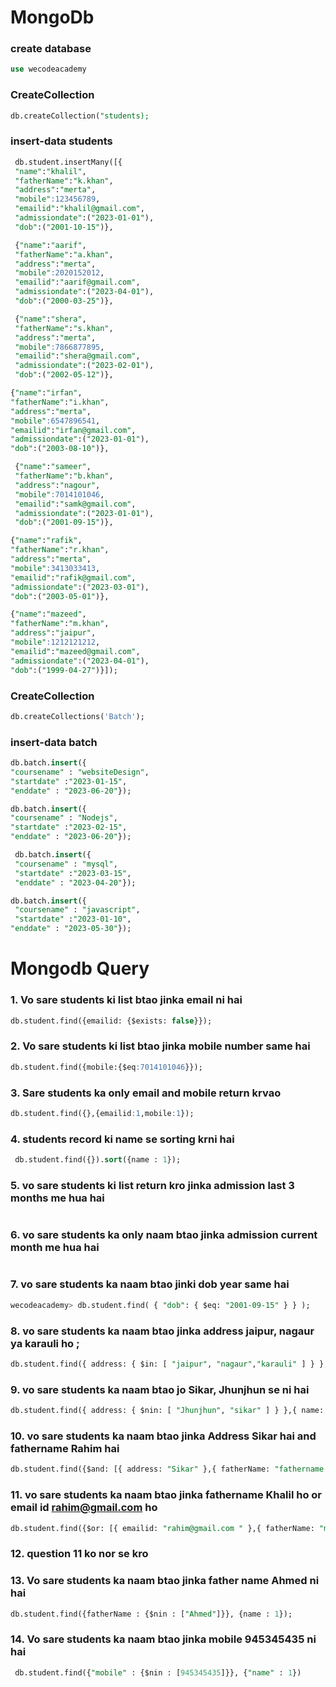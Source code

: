  # MongoDb
 
 ### create database 
 ```sql
 use wecodeacademy
 ```
 ### CreateCollection 
 ```sql
 db.createCollection("students);
 ```
### insert-data students
```sql
 db.student.insertMany([{
 "name":"khalil",
 "fatherName":"k.khan",
 "address":"merta",
 "mobile":123456789,
 "emailid":"khalil@gmail.com",
 "admissiondate":("2023-01-01"),
 "dob":("2001-10-15")},
 ```
```sql
 {"name":"aarif",
 "fatherName":"a.khan",
 "address":"merta",
 "mobile":2020152012,
 "emailid":"aarif@gmail.com",
 "admissiondate":("2023-04-01"),
 "dob":("2000-03-25")},
```
```sql
 {"name":"shera",
 "fatherName":"s.khan",
 "address":"merta",
 "mobile":7866877895,
 "emailid":"shera@gmail.com",
 "admissiondate":("2023-02-01"),
 "dob":("2002-05-12")},
 ```
 ```sql
 {"name":"irfan",
 "fatherName":"i.khan",
 "address":"merta",
 "mobile":6547896541,
 "emailid":"irfan@gmail.com",
 "admissiondate":("2023-01-01"),
 "dob":("2003-08-10")},
```
```sql
 {"name":"sameer",
 "fatherName":"b.khan",
 "address":"nagour",
 "mobile":7014101046,
 "emailid":"samk@gmail.com",
 "admissiondate":("2023-01-01"),
 "dob":("2001-09-15")},
 ```
 ```sql
 {"name":"rafik",
 "fatherName":"r.khan",
 "address":"merta",
 "mobile":3413033413,
 "emailid":"rafik@gmail.com",
 "admissiondate":("2023-03-01"),
 "dob":("2003-05-01")},
 ```
 ```sql
 {"name":"mazeed",
 "fatherName":"m.khan",
 "address":"jaipur",
 "mobile":1212121212,
 "emailid":"mazeed@gmail.com",
 "admissiondate":("2023-04-01"),
 "dob":("1999-04-27")}]);
 ```
  ### CreateCollection
 ```sql
 db.createCollections('Batch');
 ```
 ### insert-data batch 
 ```sql
 db.batch.insert({
 "coursename" : "websiteDesign",
 "startdate" :"2023-01-15",
 "enddate" : "2023-06-20"});
 ```
  ```sql
db.batch.insert({
  "coursename" : "Nodejs",
  "startdate" :"2023-02-15",
  "enddate" : "2023-06-20"});
 ```
 ```sql
  db.batch.insert({
  "coursename" : "mysql",
  "startdate" :"2023-03-15",
  "enddate" : "2023-04-20"});
```
```sql
db.batch.insert({
 "coursename" : "javascript",
 "startdate" :"2023-01-10",
"enddate" : "2023-05-30"});
```
# Mongodb Query

 ### 1. Vo sare students ki list btao jinka email ni hai 
 ```sql
 db.student.find({emailid: {$exists: false}});
 ```
### 2. Vo sare students ki list btao jinka mobile number same hai 
```sql
db.student.find({mobile:{$eq:7014101046}});
```
### 3. Sare students ka only email and mobile return krvao
```sql
db.student.find({},{emailid:1,mobile:1});
```
### 4. students record ki name se sorting krni hai 
```sql
 db.student.find({}).sort({name : 1});
 ```
### 5. vo sare students ki list return kro jinka admission last 3 months me hua hai 
```sql
```
### 6. vo sare students ka only naam btao jinka admission current month me hua hai 
```sql

```
### 7. vo sare students ka naam btao jinki dob year same hai  
```sql
wecodeacademy> db.student.find( { "dob": { $eq: "2001-09-15" } } );
```
### 8. vo sare students ka naam btao jinka address jaipur, nagaur ya karauli ho ;
```sql
db.student.find({ address: { $in: [ "jaipur", "nagaur","karauli" ] } },{ name: 1 });
```
### 9. vo sare students ka naam btao jo Sikar, Jhunjhun se ni hai 
```sql
db.student.find({ address: { $nin: [ "Jhunjhun", "sikar" ] } },{ name: 1});
```

### 10. vo sare students ka naam btao jinka Address Sikar hai and fathername Rahim hai 
```sql
db.student.find({$and: [{ address: "Sikar" },{ fatherName: "fathername.khan" }]}, { name: 1});
```
### 11. vo sare students ka naam btao jinka fathername Khalil ho or email id rahim@gmail.com ho 
```sql
db.student.find({$or: [{ emailid: "rahim@gmail.com " },{ fatherName: "m.Khalil" }]}, { name: 1});
```
### 12. question 11 ko nor se kro 
### 13. Vo sare students ka naam btao jinka father name Ahmed ni hai 
```sql
db.student.find({fatherName : {$nin : ["Ahmed"]}}, {name : 1});
```
### 14. Vo sare students ka naam btao jinka mobile 945345435 ni hai
```sql
 db.student.find({"mobile" : {$nin : [945345435]}}, {"name" : 1})
 ```
